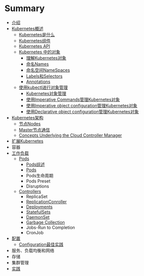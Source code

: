 # Summary

* [介绍](README.md)
* [Kubernetes概述](chapter1.md)
  * [Kubernetes是什么](chapter1/kubernetesshi-shi-yao.md)
  * [Kubernetes组件](chapter1/kuberneteszu-jian.md)
  * [Kubernetes API](chapter1/kubernetes-api.md)
  * [Kubernetes 中的对象](chapter1/kubernetes-zhong-de-dui-xiang.md)
    * [理解Kubernetes对象](chapter1/kubernetes-zhong-de-dui-xiang/li-jiekubernetes-dui-xiang.md)
    * [命名Names](chapter1/kubernetes-zhong-de-dui-xiang/ming-ming-names.md)
    * [命名空间NameSpaces](chapter1/kubernetes-zhong-de-dui-xiang/ming-ming-kong-jian-namespaces.md)
    * [Labels和Selectors](chapter1/kubernetes-zhong-de-dui-xiang/labelshe-selectors.md)
    * [Annotations](chapter1/kubernetes-zhong-de-dui-xiang/annotations.md)
  * [使用kubectl进行对象管理](chapter1/shi-yong-kubectl-jin-xing-dui-xiang-guan-li.md)
    * [Kubernetes对象管理](chapter1/shi-yong-kubectl-jin-xing-dui-xiang-guan-li/kubernetesdui-xiang-guan-li.md)
    * [使用Imperative Commands管理Kubernetes对象](chapter1/shi-yong-kubectl-jin-xing-dui-xiang-guan-li/shi-yong-ming-ling-xing-guan-li-kubernetes-dui-xiang.md)
    * [使用Imperative object configuration管理Kubernetes对象](chapter1/shi-yong-kubectl-jin-xing-dui-xiang-guan-li/shi-yong-pei-zhi-wen-jian-guan-li-kubernetes-dui-xiang.md)
    * [使用Declarative object configuration管理Kubernetes对象](chapter1/shi-yong-kubectl-jin-xing-dui-xiang-guan-li/shi-yong-pei-zhi-wen-jian-dui-kubernetes-dui-xiang-jin-xing-sheng-ming-shi-guan-li.md)
* [Kubernetes架构](jia-gou-fen-jie.md)
  * [节点Nodes](jia-gou-fen-jie/nodes.md)
  * [Master节点通信](jia-gou-fen-jie/master-node-communication.md)
  * [Concepts Underlying the Cloud Controller Manager](jia-gou-fen-jie/concepts-underlying-the-cloud-controller-manager.md)
* [扩展Kubernetes](kuo-zhankubernetes.md)
* 容器
* [工作负载](gong-zuo-fu-zai.md)
  * [Pods](gong-zuo-fu-zai/pods.md)
    * [Pods综述](gong-zuo-fu-zai/pods/podszong-shu.md)
    * [Pods](gong-zuo-fu-zai/pods/pods.md)
    * Pods生命周期
    * Pods Preset
    * Disruptions
  * [Controllers](gong-zuo-fu-zai/controllers.md)
    * ReplicaSet
    * [ReplicationConroller](gong-zuo-fu-zai/controllers/replicationconroller.md)
    * [Deployments](gong-zuo-fu-zai/controllers/deployments.md)
    * [StatefulSets](gong-zuo-fu-zai/controllers/statefulsets.md)
    * [DaemonSet](gong-zuo-fu-zai/controllers/daemonset.md)
    * [Garbage Collection](gong-zuo-fu-zai/controllers/garbage-collection.md)
    * Jobs-Run to Completion
    * CronJob
* [配置](pei-zhi.md)
  * [Configuration最佳实践](pei-zhi/configurationzui-jia-shi-jian.md)
* 服务、负载均衡和网络
* 存储
* 集群管理
* [实践](shi-jian.md)

